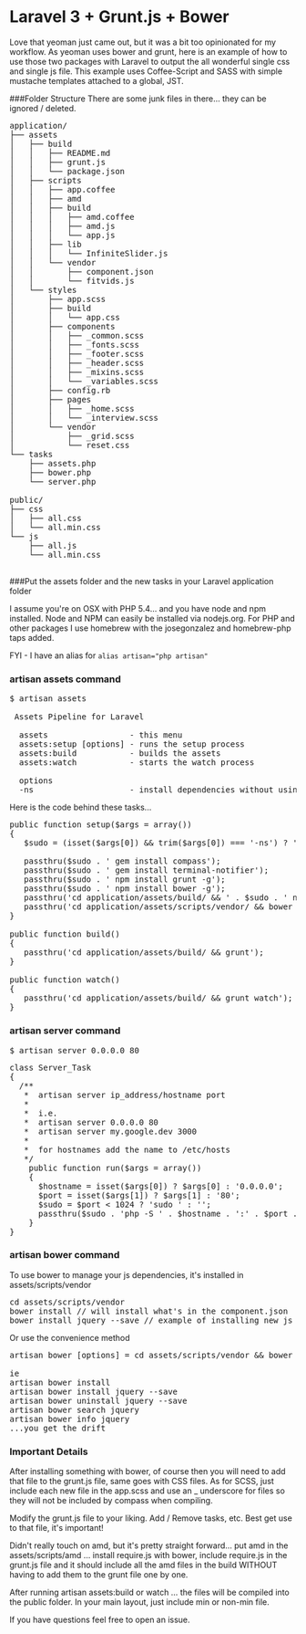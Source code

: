 Laravel 3 + Grunt.js + Bower
=============================================

Love that yeoman just came out, but it was a bit too opinionated for my workflow. As yeoman uses bower and grunt, here is an example of how to use those two packages with Laravel to output the all wonderful single css and single js file. This example uses Coffee-Script and SASS with simple mustache templates attached to a global, JST.

###Folder Structure
There are some junk files in there… they can be ignored / deleted.
<pre>
application/
├── assets
│   ├── build
│   │   ├── README.md
│   │   ├── grunt.js
│   │   └── package.json
│   ├── scripts
│   │   ├── app.coffee
│   │   ├── amd
│   │   ├── build
│   │   │   ├── amd.coffee
│   │   │   ├── amd.js
│   │   │   └── app.js
│   │   ├── lib
│   │   │   └── InfiniteSlider.js
│   │   └── vendor
│   │       ├── component.json
│   │       └── fitvids.js
│   └── styles
│       ├── app.scss
│       ├── build
│       │   └── app.css
│       ├── components
│       │   ├── _common.scss
│       │   ├── _fonts.scss
│       │   ├── _footer.scss
│       │   ├── _header.scss
│       │   ├── _mixins.scss
│       │   └── _variables.scss
│       ├── config.rb
│       ├── pages
│       │   ├── _home.scss
│       │   └── _interview.scss
│       └── vendor
│           ├── _grid.scss
│           └── reset.css
└── tasks
    ├── assets.php
    ├── bower.php
    └── server.php

public/
├── css
│   ├── all.css
│   └── all.min.css
└── js
    ├── all.js
    └── all.min.css

</pre>

###Put the assets folder and the new tasks in your Laravel application folder

I assume you're on OSX with PHP 5.4… and you have node and npm installed. Node and NPM can easily be installed via nodejs.org.  For PHP and other packages I use homebrew with the josegonzalez and homebrew-php taps added.

FYI - I have an alias for `alias artisan="php artisan"`

### artisan assets command
<pre>
$ artisan assets

 Assets Pipeline for Laravel

  assets                 - this menu
  assets:setup [options] - runs the setup process
  assets:build           - builds the assets
  assets:watch           - starts the watch process

  options 
  -ns                    - install dependencies without using sudo 
</pre>
Here is the code behind these tasks...
<pre>
public function setup($args = array())
{
   $sudo = (isset($args[0]) && trim($args[0]) === '-ns') ? '' : 'sudo';

   passthru($sudo . ' gem install compass');
   passthru($sudo . ' gem install terminal-notifier');
   passthru($sudo . ' npm install grunt -g');
   passthru($sudo . ' npm install bower -g');
   passthru('cd application/assets/build/ && ' . $sudo . ' npm install');
   passthru('cd application/assets/scripts/vendor/ && bower install');
}

public function build()
{
   passthru('cd application/assets/build/ && grunt');
}

public function watch()
{
   passthru('cd application/assets/build/ && grunt watch');
}
</pre>
### artisan server command
<pre>
$ artisan server 0.0.0.0 80
</pre>
<pre>
class Server_Task
{
  /**
   *  artisan server ip_address/hostname port
   *
   *  i.e. 
   *  artisan server 0.0.0.0 80
   *  artisan server my.google.dev 3000
   *
   *  for hostnames add the name to /etc/hosts
   */
	public function run($args = array())
	{
	  $hostname = isset($args[0]) ? $args[0] : '0.0.0.0';
	  $port = isset($args[1]) ? $args[1] : '80';
	  $sudo = $port &lt; 1024 ? 'sudo ' : '';
  	  passthru($sudo . 'php -S ' . $hostname . ':' . $port . ' -t public/');
	}
}
</pre>
### artisan bower command
To use bower to manage your js dependencies, it's installed in assets/scripts/vendor<br/>
<pre>
cd assets/scripts/vendor
bower install // will install what's in the component.json
bower install jquery --save // example of installing new js dep
</pre>
Or use the convenience method
<pre>
artisan bower [options] = cd assets/scripts/vendor && bower [options]

ie
artisan bower install
artisan bower install jquery --save
artisan bower uninstall jquery --save
artisan bower search jquery
artisan bower info jquery
...you get the drift
</pre>

### Important Details
After installing something with bower, of course then you will need to add that file to  the grunt.js file, same goes with CSS files. As for SCSS, just include each new file in the app.scss and use an _ underscore for files so they will not be included by compass when compiling.

Modify the grunt.js file to your liking.  Add / Remove tasks, etc.  Best get use to that file, it's important!

Didn't really touch on amd, but it's pretty straight forward… put amd in the assets/scripts/amd … install require.js with bower, include require.js in the grunt.js file and it should include all the amd files in the build WITHOUT having to add them to the grunt file one by one.

After running artisan assets:build or watch … the files will be compiled into the public folder.  In your main layout, just include min or non-min file.

If you have questions feel free to open an issue.
